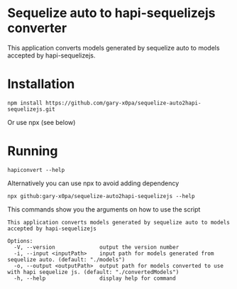 # Sequelize auto to hapi-sequelizejs converter
This application converts models generated by sequelize auto to models accepted by hapi-sequelizejs.

# Installation
```
npm install https://github.com/gary-x0pa/sequelize-auto2hapi-sequelizejs.git
```
Or use npx (see below)
# Running
```
hapiconvert --help
```
Alternatively you can use npx to avoid adding dependency
```
npx github:gary-x0pa/sequelize-auto2hapi-sequelizejs --help
```
This commands show you the arguments on how to use the script
```
This application converts models generated by sequelize auto to models accepted by hapi-sequelizejs

Options:
  -V, --version              output the version number
  -i, --input <inputPath>    input path for models generated from sequelize auto. (default: "./models")
  -o, --output <outputPath>  output path for models converted to use with hapi sequelize js. (default: "./convertedModels")
  -h, --help                 display help for command
```